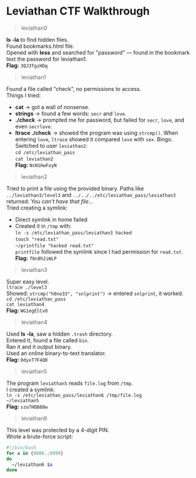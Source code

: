 # Leviathan CTF Walkthrough

>leviathan0

**ls -la** to find hidden files.  
Found bookmarks.html file.  
Opened with **less** and searched for "password" — found in the bookmark text the password for leviathan1.  
**Flag:** `3QJ3TgzHDq`

>leviathan1

Found a file called "check", no permissions to access.  
Things I tried:  
- **cat** → got a wall of nonsense.  
- **strings** → found a few words: `secr` and `love`.  
- **./check** → prompted me for password, but failed for `secr`, `love`, and even `secrlove`.  
- **ltrace ./check** → showed the program was using `strcmp()`. When entering `love`, `ltrace` showed it compared `love` with `sex`. Bingo.  
Switched to user `leviathan2`:  
`cd /etc/leviathan_pass`  
`cat leviathan2`  
**Flag:** `NsN1HwFoyN`

>leviathan2

Tried to print a file using the provided binary. Paths like `../leviathan3/level3` and `../../../etc/leviathan_pass/leviathan3` returned: *You can't have that file...*  
Tried creating a symlink:  
- Direct symlink in home failed  
- Created it in `/tmp` with:  
`ln -s /etc/leviathan_pass/leviathan3 hacked`  
`touch "read.txt"`  
`~/printfile "hacked read.txt"`  
`printfile` followed the symlink since I had permission for `read.txt`.  
**Flag:** `f0n8h2iWLP`

>leviathan3

Super easy level.  
`ltrace ./level3`  
Showed: `strcmp("h0no33", "snlprint")` → entered `snlprint`, it worked.  
`cd /etc/leviathan_pass`  
`cat leviathan4`  
**Flag:** `WG1egElCvO`

>leviathan4

Used **ls -la**, saw a hidden `.trash` directory.  
Entered it, found a file called `bin`.  
Ran it and it output binary.  
Used an online binary-to-text translator.  
**Flag:** `0dyxT7F4QD`

>leviathan5

The program `leviathan5` reads `file.log` from `/tmp`.  
I created a symlink:  
`ln -s /etc/leviathan_pass/leviathan6 /tmp/file.log`  
`~/leviathan5`  
**Flag:** `szo7HDB88w`

>leviathan6

This level was protected by a 4-digit PIN.  
Wrote a brute-force script:  
```bash
#!/bin/bash
for a in {0000..9999}
do
  ~/leviathan6 $a
done